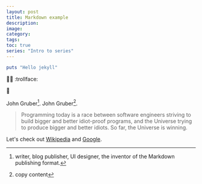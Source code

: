 ```yaml
---
layout: post
title: Markdown example
description:
image:
category:
tags:
toc: true
series: "Intro to series"
---
```


```ruby
puts "Hello jekyll"
```
:ok_woman: :trollface:

:football:

John Gruber[^1].
John Gruber[^2].


> Programming today is a race between software engineers striving to build bigger and better idiot-proof programs, and the Universe trying to produce bigger and better idiots. So far, the Universe is winning.

Let's check out [Wikipedia][1] and [Google][2].


[1]: https://en.wikipedia.org "Wikipedia"
[2]: https://www.google.com "Google"

[^1]: writer, blog publisher, UI designer, the inventor of the Markdown publishing format.
[^2]: copy content

